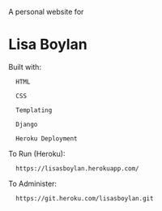A personal website for

 Lisa Boylan
 ==============



Built with:


      HTML

      CSS

      Templating

      Django

      Heroku Deployment
   

To Run (Heroku):

   
      https://lisasboylan.herokuapp.com/ 
      
      
To Administer:


      https://git.heroku.com/lisasboylan.git


